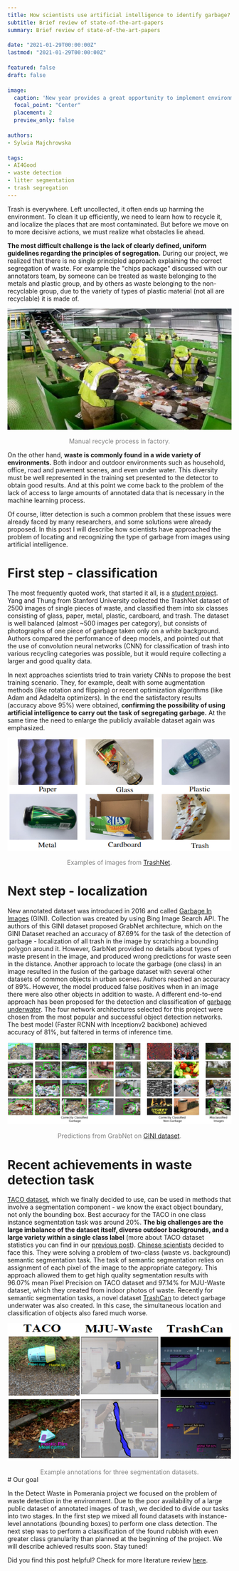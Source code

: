 ```yaml
---
title: How scientists use artificial intelligence to identify garbage?
subtitle: Brief review of state-of-the-art-papers
summary: Brief review of state-of-the-art-papers

date: "2021-01-29T00:00:00Z"
lastmod: "2021-01-29T00:00:00Z"

featured: false
draft: false

image:
  caption: 'New year provides a great opportunity to implement environmentally friendly solutions on a larger scale.'
  focal_point: "Center"
  placement: 2
  preview_only: false

authors:
- Sylwia Majchrowska

tags:
- AI4Good
- waste detection
- litter segmentation
- trash segregation
---
```



Trash is everywhere. Left uncollected, it often ends up harming the environment. To clean it up efficiently, we need to learn how to recycle it, and localize the places that are most contaminated. But before we move on to more decisive actions, we must realize what obstacles lie ahead.

**The most difficult challenge is the lack of clearly defined, uniform guidelines regarding the principles of segregation.** During our project, we realized that there is no single principled approach explaining the correct segregation of waste. For example the "chips package" discussed with our annotators team, by someone can be treated as waste belonging to the metals and plastic group, and by others as waste belonging to the non-recyclable group,  due to the variety of types of plastic material (not all are recyclable) it is made of.

![](manual-recycle.jpg)
<center>
<span style="color:grey; font-size:1em;">Manual recycle process in factory.</span>
</center>


On the other hand, **waste is commonly found in a wide variety of environments.** Both indoor and outdoor environments such as household, office, road and pavement scenes, and even under water. This diversity must be well represented in the training set presented to the detector to obtain good results. And at this point we come back to the problem of the lack of access to large amounts of annotated data that is necessary in the machine learning process.

Of course, litter detection is such a common problem that these issues were already faced by many researchers, and some solutions were already proposed. In this post I will describe how scientists have approached the problem of locating and recognizing the type of garbage from images using artificial intelligence.

# First step - classification

The most frequently quoted work, that started it all, is a [student project](https://github.com/garythung/trashnet). Yang and Thung from Stanford University collected the TrashNet dataset of 2500 images of single pieces of waste, and classified them into six classes consisting of glass, paper, metal, plastic, cardboard, and trash. The dataset is well balanced (almost ~500 images per category), but consists of photographs of one piece of garbage taken only on a white background. Authors compared the performance of deep models, and pointed out that the use of convolution neural networks (CNN) for classification of trash into various recycling categories was possible, but it would require collecting a larger and good quality data. 

In next approaches scientists tried to train variety CNNs to propose the best training scenario. They, for example, dealt with some augmentation methods (like rotation and flipping) or recent optimization algorithms (like Adam and Adadelta optimizers). In the end the satisfactory results (accuracy above 95%) were obtained, **confirming the possibility of using artificial intelligence to carry out the task of segregating garbage.** At the same time the need to enlarge the publicly available dataset again was emphasized.

![](trashcan.png 'Examples of images from TrashNet')
<center>
<span style="color:grey; font-size:1em;"> Examples of images from <a href="https://github.com/garythung/trashnet">TrashNet</a>.</span>
</center>

# Next step - localization

New annotated dataset was introduced in 2016 and called [Garbage In Images](https://github.com/spotgarbage/spotgarbage-GINI) (GINI). Collection was created by using Bing Image Search API. The authors of this GINI dataset proposed GrabNet architecture, which on the GINI Dataset reached an accuracy of 87.69% for the task of the detection of garbage - localization of all trash in the image by scratching a bounding polygon around it. However, GarbNet provided no details about types of waste present in the image, and produced wrong predictions for waste seen in the distance. Another approach to locate the garbage (one class) in an image resulted in the fusion of the garbage dataset with several other datasets of common objects in urban scenes. Authors reached an accuracy of 89%. However, the model produced false positives when in an image there were also other objects in addition to waste. A different end-to-end approach has been proposed for the detection and classification of [garbage underwater](http://irvlab.cs.umn.edu/projects/detection-marine-debris). The four network architectures selected for this project were chosen from the most popular and successful object detection networks. The best model (Faster RCNN with Inceptionv2 backbone) achieved accuracy of 81%, but faltered in terms of inference time.

![](gini.png)
<center>
<span style="color:grey; font-size:1em;"> Predictions from GrabNet on <a href="https://github.com/spotgarbage/spotgarbage-GINI">GINI dataset</a>.</span>
</center>

# Recent achievements in waste detection task

[TACO dataset](http://tacodataset.org/), which we finally decided to use, can be used in methods that involve a segmentation component - we know the exact object boundary, not only the bounding box. Best accuracy for the TACO in one class instance segmentation task was around 20%. **The big challenges are the large imbalance of the dataset itself, diverse outdoor backgrounds, and a large variety within a single class label** (more about TACO dataset statistics you can find in our [previous post](https://detectwaste.ml/post/02-data-analysis/)). [Chinese scientists](https://github.com/realwecan/mju-waste/) decided to face this. They were solving a problem of two-class (waste vs. background) semantic segmentation task. The task of semantic segmentation relies on assignment of each pixel of the image to the appropriate category. This approach allowed them to get high quality segmentation results with 96.07% mean Pixel Precision on TACO dataset and 97.14% for MJU-Waste dataset, which they created from indoor photos of waste. Recently for semantic segmentation tasks, a novel dataset [TrashCan](https://conservancy.umn.edu/handle/11299/214865) to detect garbage underwater was also created. In this case, the simultaneous location and classification of objects also fared much worse.

![](datasets.png 'Example annotations for three segmentation datasets.')
<center>
<span style="color:grey; font-size:1em;"> Example annotations for three segmentation datasets.</span>
</center>
# Our goal

In the Detect Waste in Pomerania project we focused on the problem of waste detection in the environment. Due to the poor availability of a large public dataset of annotated images of trash, we decided to divide our tasks into two stages. In the first step we mixed all found datasets with instance-level annotations (bounding boxes) to perform one class detection. The next step was to perform a classification of the found rubbish with even greater class granularity than planned at the beginning of the project. We will describe achieved results soon. Stay tuned!

Did you find this post helpful? Check for more literature review [here](https://github.com/majsylw/litter-detection-review).
